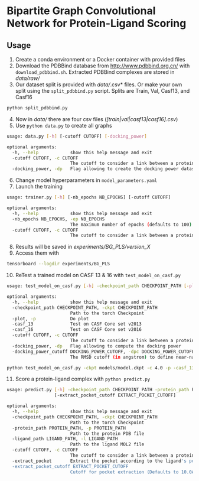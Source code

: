 # Bipartite Graph Convolutional Network for Protein-Ligand Scoring

## Usage

1. Create a conda environment or a Docker container with provided files
2. Download the PDBBind database from http://www.pdbbind.org.cn/ with `download_pdbbind.sh`. Extracted PDBBind complexes are stored in *data/raw/*
3. Our dataset split is provided with *data/*.csv* files. Or make your own split using the `split_pdbbind.py` script. Splits are Train, Val, Casf13, and Casf16
````bash
python split_pdbbind.py
````
4. Now in *data/* there are four csv files (*[train|val|casf13|casf16].csv*)
5. Use `python data.py` to create all graphs
````bash
usage: data.py [-h] [-cutoff CUTOFF] [-docking_power]

optional arguments:
  -h, --help            show this help message and exit
  -cutoff CUTOFF, -c CUTOFF
                        The cutoff to consider a link between a protein-ligand atom pair (defaults to 4.0)
  -docking_power, -dp   Flag allowing to create the docking power dataset
````
6. Change model hyperparameters in `model_parameters.yaml`
7. Launch the training 
````bash
usage: trainer.py [-h] [-nb_epochs NB_EPOCHS] [-cutoff CUTOFF]

optional arguments:
  -h, --help            show this help message and exit
  -nb_epochs NB_EPOCHS, -ep NB_EPOCHS
                        The maximum number of epochs (defaults to 100).
  -cutoff CUTOFF, -c CUTOFF
                        The cutoff to consider a link between a protein-ligand atom pair (defaults to 4.0).
````
8. Results will be saved in *experiments/BG_PLS/version_X*
9. Access them with 
````bash
tensorboard --logdir experiments/BG_PLS
````
10. ReTest a trained model on CASF 13 & 16 with `test_model_on_casf.py`
````bash
usage: test_model_on_casf.py [-h] -checkpoint_path CHECKPOINT_PATH [-plot] [-casf_13] [-casf_16] [-cutoff CUTOFF] [-docking_power] [-docking_power_cutoff DOCKING_POWER_CUTOFF]

optional arguments:
  -h, --help            show this help message and exit
  -checkpoint_path CHECKPOINT_PATH, -ckpt CHECKPOINT_PATH
                        Path to the torch Checkpoint
  -plot, -p             Do plot
  -casf_13              Test on CASF Core set v2013
  -casf_16              Test on CASF Core set v2016
  -cutoff CUTOFF, -c CUTOFF
                        The cutoff to consider a link between a protein-ligand atom pair (defaults to 4.0)
  -docking_power, -dp   Flag allowing to compute the docking power
  -docking_power_cutoff DOCKING_POWER_CUTOFF, -dpc DOCKING_POWER_CUTOFF
                        The RMSD cutoff (in angstrom) to define near-native docking pose for Docking Power (defaults to 2.0)
````
````bash
python test_model_on_casf.py -ckpt models/model.ckpt -c 4.0 -p -casf_13 -casf_16
````
11. Score a protein-ligand complex with `python predict.py`
````bash
usage: predict.py [-h] -checkpoint_path CHECKPOINT_PATH -protein_path PROTEIN_PATH -ligand_path LIGAND_PATH [-cutoff CUTOFF] [-extract_pocket]
                  [-extract_pocket_cutoff EXTRACT_POCKET_CUTOFF]

optional arguments:
  -h, --help            show this help message and exit
  -checkpoint_path CHECKPOINT_PATH, -ckpt CHECKPOINT_PATH
                        Path to the torch Checkpoint
  -protein_path PROTEIN_PATH, -p PROTEIN_PATH
                        Path to the protein PDB file
  -ligand_path LIGAND_PATH, -l LIGAND_PATH
                        Path to the ligand MOL2 file
  -cutoff CUTOFF, -c CUTOFF
                        The cutoff to consider a link between a protein-ligand atom pair (Defaults to 4.0A)
  -extract_pocket       Extract the pocket according to the ligand's position, no necessary if the pocket is already provided by protein path
  -extract_pocket_cutoff EXTRACT_POCKET_CUTOFF
                        Cutoff for pocket extraction (Defaults to 10.0A)
````